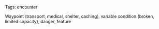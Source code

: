 Tags: encounter

Waypoint (transport, medical, shelter, caching), variable condition (broken, limited capacity), danger, feature